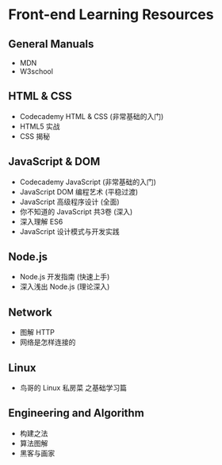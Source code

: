 # Front-end Learning Resources

## General Manuals

* MDN
* W3school

## HTML &amp; CSS

* Codecademy HTML &amp; CSS (非常基础的入门)
* HTML5 实战
* CSS 揭秘

## JavaScript &amp; DOM

* Codecademy JavaScript (非常基础的入门)
* JavaScript DOM 编程艺术 (平稳过渡)
* JavaScript 高级程序设计 (全面)
* 你不知道的 JavaScript 共3卷 (深入)
* 深入理解 ES6
* JavaScript 设计模式与开发实践

## Node.js

* Node.js 开发指南 (快速上手)
* 深入浅出 Node.js (理论深入)

## Network

* 图解 HTTP
* 网络是怎样连接的

## Linux

* 鸟哥的 Linux 私房菜 之基础学习篇

## Engineering and Algorithm

* 构建之法
* 算法图解
* 黑客与画家